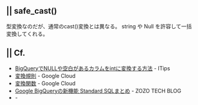 ## || safe_cast()

型変換なのだが、通常のcast()変換とは異なる。
string や Null を許容して一括変換してくれる。


## || Cf.
+ [BigQueryでNULLや空白があるカラムをintに変換する方法](https://itips.krsw.biz/bigquery-how-to-cast-blank-null-column-to-int/) - ITips
+ [変換規則](https://cloud.google.com/bigquery/docs/reference/standard-sql/functions-and-operators?hl=ja#conversion_rules) - Google Cloud
+ [変換関数](https://cloud.google.com/bigquery/docs/reference/standard-sql/conversion_functions?hl=ja) - Google Cloud
+ [Google BigQueryの新機能 Standard SQLまとめ](https://techblog.zozo.com/entry/bigquery-standard-sql) - ZOZO TECH BLOG
+ []() - 

